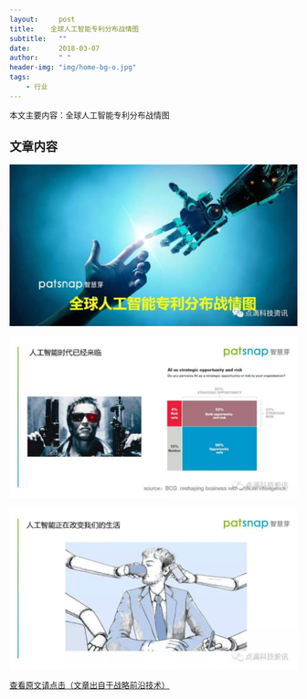 ```yaml
---
layout:     post
title:    全球人工智能专利分布战情图
subtitle:   ""
date:       2018-03-07
author:     " "
header-img: "img/home-bg-o.jpg"
tags:
    - 行业
---
```


本文主要内容：全球人工智能专利分布战情图

<!-- more -->




## 文章内容

![正文图片](\images\AI\2018-3-7-zhanlue-1.jpg)

![正文图片](\images\AI\2018-3-7-zhanlue-2.jpg)

![正文图片](\images\AI\2018-3-7-zhanlue-3.jpg)

 

[查看原文请点击（文章出自于战略前沿技术）](https://mp.weixin.qq.com/s/FuX2qPr2ivyhJpOEf_hVow)



